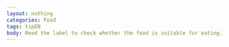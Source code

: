 ```yaml
---
layout: nothing
categories: Food
tags: tipEN
body: Read the label to check whether the food is suitable for eating. Food products with a Best before... date may actually stay fresh much longer when properly stored and don't have to be thrown in the trash just after exceeding the date on the label. Products that are microbiologically perishable and perishable goods in general, such as meat, are marked with a use-by date. Please note that after this date the products are not suitable for consumption unless they have been previously frozen or properly processed.
---
```

